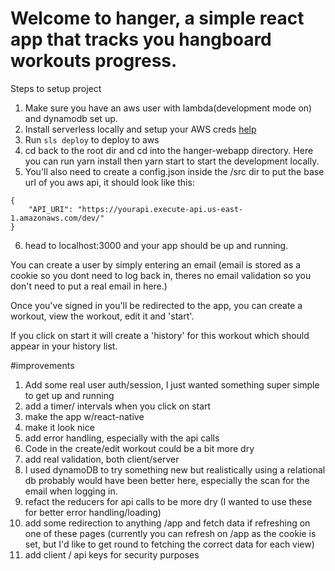 # Welcome to hanger, a simple react app that tracks you hangboard workouts progress.

Steps to setup project


1. Make sure you have an aws user with lambda(development mode on) and dynamodb set up.
2. Install serverless locally and setup your AWS creds [help](https://www.serverless.com/framework/docs/providers/aws/guide/credentials/)
3. Run `sls deploy` to deploy to aws
4. cd back to the root dir and cd into the hanger-webapp directory. Here you can run yarn install then yarn start to start the development locally.
5. You'll also need to create a config.json inside the /src dir to put the base url of you aws api, it should look like this:
```
{
    "API_URI": "https://yourapi.execute-api.us-east-1.amazonaws.com/dev/"
}
```
6. head to localhost:3000 and your app should be up and running. 

You can create a user by simply entering an email (email is stored as a cookie so you dont need to log back in, theres no email validation so you don't need to put a real email in here.)

Once you've signed in you'll be redirected to the app, you can create a workout, view the workout, edit it and 'start'.

If you click on start it will create a 'history' for this workout which should appear in your history list.


#improvements

1. Add some real user auth/session, I just wanted something super simple to get up and running
2. add a timer/ intervals when you click on start
3. make the app w/react-native
4. make it look nice
5. add error handling, especially with the api calls
6. Code in the create/edit workout could be a bit more dry
7. add real validation, both client/server 
8. I used dynamoDB to try something new but realistically using a relational db probably would have been better here, especially the scan for the email when logging in.
9. refact the reducers for api calls to be more dry (I wanted to use these for better error handling/loading)
10. add some redirection to anything /app and fetch data if refreshing on one of these pages (currently you can refresh on /app as the cookie is set, but I'd like to get round to fetching the correct data for each view)
11. add client / api keys for security purposes

